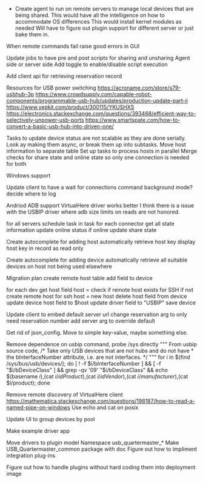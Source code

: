 
* Create agent to run on remote servers to manage local devices that are being shared.
    This would have all the intelligence on how to accommodate OS differences
    This would install kernel modules as needed
    Will have to figure out plugin support for different server or just bake them in.
 
 When remote commands fail raise good errors in GUI
    
Update jobs to have pre and post scripts for sharing and unsharing
  Agent side or server side
  Add toggle to enable/disable script execution

Add client api for retrieving reservation record

Resources for USB power switching
  https://acroname.com/store/s79-usbhub-3p
  https://www.crowdsupply.com/capable-robot-components/programmable-usb-hub/updates/production-update-part-ii
  https://www.yepkit.com/product/300115/YKUSHXS
  https://electronics.stackexchange.com/questions/393468/efficient-way-to-selectively-unpower-usb-ports
  https://www.smartspate.com/how-to-convert-a-basic-usb-hub-into-driven-one/

   
Tasks to update device status are not scalable as they are done serially. Look ay making them async, or break them up into subtasks.
    Move host information to separate table
    Set up tasks to process hosts in parallel
    Merge checks for share state and online state so only one connection is needed for both

Windows support

Update client to have a wait for connections command
   background mode?
     decide where to log

Andriod ADB support
    VirtualHere driver works better
        I think there is a issue with the USBIP driver where adb size limits on reads are not honored.

for all servers
  schedule task
    in task
      for each connector
        get all state information
        update online status
        if online
          update share state


Create autocomplete for adding host
    automatically retrieve host key
    display host key in record as read only

Create autocomplete for adding device
    automatically retrieve all suitable devices on host not being used elsewhere 
    
    
Migration plan
   create remote host table
   add field to device
   
   for each dev
     get host field
     host = check if remote host exists for SSH
     if not create remote host for ssh
     host = new host
     delete host field from device
     update device host field to $host
     update driver field to "USBIP"
     save device


Update client to
    embed default server url
    change reservation arg to only need reservation number
    add server arg to override default

Get rid of json_config. Move to simple key-value, maybe something else.


Remove dependence on usbip command, probe /sys directly
    """
    From usbip source code,
    /* Take only USB devices that are not hubs and do not have
     * the bInterfaceNumber attribute, i.e. are not interfaces.
     */
    """
    for i in $(find /sys/bus/usb/devices/); do [ ! -f $i/bInterfaceNumber ] && [ -f  "$i/bDeviceClass" ] && grep -qv '09' "$i/bDeviceClass" && echo $(basename $i),$(cat $i/idProduct),$(cat $i/idVendor),$(cat $i/manufacturer),$(cat $i/product); done

Remove remote discovery of VirtualHere client
    https://mathematica.stackexchange.com/questions/198187/how-to-read-a-named-pipe-on-windows
    Use echo and cat on posix
    
Update UI to group devices by pool


Make example driver app


Move drivers to plugin model
    Namespace usb_quartermaster_*
    Make USB_Quartermaster_common package with
        doc
    Figure out how to impliment integration plug-ins

Figure out how to handle plugins without hard coding them into deployment image
